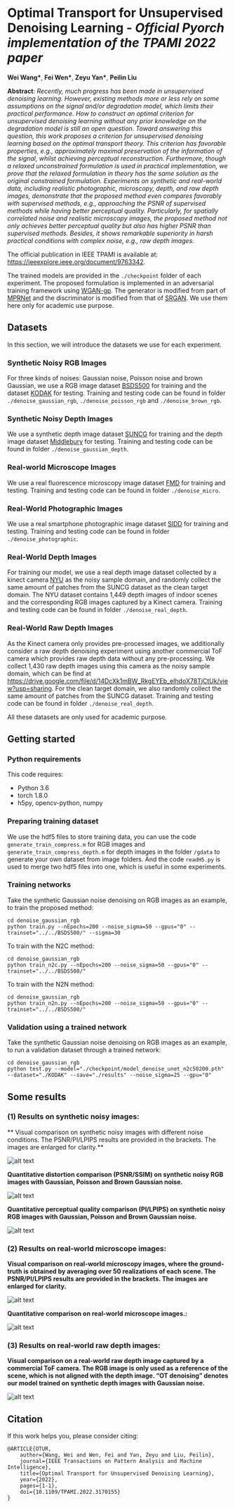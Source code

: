 # Optimal Transport for Unsupervised Denoising Learning - _Official Pyorch implementation of the TPAMI 2022 paper_
**Wei Wang\***, **Fei Wen\***, **Zeyu Yan\***, **Peilin Liu**

**Abstract**:
_Recently, much progress has been made in unsupervised denoising learning. However, existing methods more or less rely on some assumptions on the signal and/or degradation model, which limits their practical performance. How to construct an optimal criterion for unsupervised denoising learning without any prior knowledge on the degradation model is still an open question. Toward answering this question, this work proposes a criterion for unsupervised denoising learning based on the optimal transport theory. This criterion has favorable properties, e.g., approximately maximal preservation of the information of the signal, whilst achieving perceptual reconstruction. Furthermore, though a relaxed unconstrained formulation is used in practical implementation, we prove that the relaxed formulation in theory has the same solution as the original constrained formulation. Experiments on synthetic and real-world data, including realistic photographic, microscopy, depth, and raw depth images, demonstrate that the proposed method even compares favorably with supervised methods, e.g., approaching the PSNR of supervised methods while having better perceptual quality. Particularly, for spatially correlated noise and realistic microscopy images, the proposed method not only achieves better perceptual
quality but also has higher PSNR than supervised methods. Besides, it shows remarkable superiority in harsh practical conditions with complex noise, e.g., raw depth images._

The official publication in IEEE TPAMI is available at: https://ieeexplore.ieee.org/document/9763342.

The trained models are provided in the `./checkpoint` folder of each experiment. The proposed formulation is implemented in an adversarial training framework using [WGAN-gp](https://proceedings.neurips.cc/paper/2017/hash/892c3b1c6dccd52936e27cbd0ff683d6-Abstract.html). The generator is modified from part of [MPRNet](https://github.com/swz30/MPRNet) and the discriminator is modified from that of  [SRGAN](https://github.com/tensorlayer/srgan). We use them here only for academic use purpose.

## Datasets

In this section, we will introduce the datasets we use for each experiment. 

### Synthetic Noisy RGB Images

For three kinds of noises: Gaussian noise, Poisson noise and brown Gaussian, we use a RGB image dataset [BSDS500](https://www2.eecs.berkeley.edu/Research/Projects/CS/vision/grouping/resources.html) for training and the dataset [KODAK](http://r0k.us/graphics/kodak/) for testing. Training and testing code can be found in folder `./denoise_gaussian_rgb`, `./denoise_poisson_rgb` and `./denoise_brown_rgb`.

### Synthetic Noisy Depth Images

We use a synthetic depth image dataset [SUNCG](https://sscnet.cs.princeton.edu/) for training and the depth image dataset [Middlebury](https://vision.middlebury.edu/stereo/data/) for testing. Training and testing code can be found in folder `./denoise_gaussian_depth`.

### Real-world Microscope Images

We use a real fluorescence microscopy image dataset [FMD](https://drive.google.com/drive/folders/1aygMzSDdoq63IqSk-ly8cMq0_owup8UM) for training and testing. Training and testing code can be found in folder `./denoise_micro`.

### Real-World Photographic Images

We use a real smartphone photographic image dataset [SIDD](http://www.cs.yorku.ca/~kamel/sidd/) for training and testing. Training and testing code can be found in folder `./denoise_photographic`.

### Real-World Depth Images

For training our model, we use a real depth image dataset collected by a kinect camera [NYU](https://cs.nyu.edu/~silberman/datasets/nyu_depth_v2.html#raw_parts)
as the noisy sample domain, and randomly collect the same amount of patches from the SUNCG dataset as the clean target domain. The NYU dataset contains 1,449 depth images of indoor scenes and the corresponding RGB images captured by a Kinect camera. Training and testing code can be found in folder `./denoise_real_depth`.

### Real-World Raw Depth Images

As the Kinect camera only provides pre-processed images, we additionally consider a raw depth denoising experiment using another commercial ToF camera which provides raw depth data without any pre-processing. We collect 1,430 raw depth images using this camera as the noisy sample domain, which can be find at https://drive.google.com/file/d/14DcXk1mBW_RkgEYEb_eIhdoX78TjCtUk/view?usp=sharing. For the clean target domain, we also randomly collect the same amount of patches from the SUNCG dataset. Training and testing code can be found in folder `./denoise_real_depth`.

All these datasets are only used for academic purpose.

## Getting started

### Python requirements

This code requires:

- Python 3.6
- torch 1.8.0
- h5py, opencv-python, numpy

### Preparing training dataset

We use the hdf5 files to store training data, you can use the code `generate_train_compress.m` for RGB images and `generate_train_compress_depth.m` for depth images in the folder `/gdata` to generate your own dataset from image folders. And the code `readH5.py` is used to merge two hdf5 files into one, which is useful in some experiments.

### Training networks

Take the synthetic Gaussian noise denoising on RGB images as an example, to train the proposed method:

```
cd denoise_gaussian_rgb
python train.py --nEpochs=200 --noise_sigma=50 --gpus="0" --trainset="../../BSDS500/" --sigma=30
```

To train with the N2C method:

```
cd denoise_gaussian_rgb
python train_n2c.py --nEpochs=200 --noise_sigma=50 --gpus="0" --trainset="../../BSDS500/"
```

To train with the N2N method:

```
cd denoise_gaussian_rgb
python train_n2n.py --nEpochs=200 --noise_sigma=50 --gpus="0" --trainset="../../BSDS500/"
```

### Validation using a trained network

Take the synthetic Gaussian noise denoising on RGB images as an example, to run a validation dataset through a trained network:

```
cd denoise_gaussian_rgb
python test.py --model="./checkpoint/model_denoise_unet_n2c50200.pth" --dataset="./KODAK" --save="./results" --noise_sigma=25 --gpu="0"
```

## Some results

### (1) Results on synthetic noisy images:

** Visual comparison on synthetic noisy images with different noise conditions. The PSNR/PI/LPIPS results are provided in the brackets. The images are enlarged for clarity.**

![alt text](images/brown_gaussian.png )

**Quantitative distortion comparison (PSNR/SSIM) on synthetic noisy RGB images with Gaussian, Poisson and Brown Gaussian noise.**

![alt text](images/rgb_denoise.png )

**Quantitative perceptual quality comparison (PI/LPIPS) on synthetic noisy RGB images with Gaussian, Poisson and Brown Gaussian noise.**

![alt text](images/rgb_denoise_pi.png )


### (2) Results on real-world microscope images:

**Visual comparison on real-world microscopy images, where the ground-truth is obtained by averaging over 50 realizations of each scene. The PSNR/PI/LPIPS results are provided in the brackets. The images are enlarged for clarity.**

![alt text](images/micro.png )

**Quantitative comparison on real-world microscope images.:**

![alt text](images/micro_denoise.png )

### (3) Results on real-world raw depth images:

**Visual comparison on a real-world raw depth image captured by a commercial ToF camera. The RGB image is only used as a reference of the scene, which is not aligned with the depth image. “OT denoising” denotes our model trained on synthetic depth images with Gaussian noise.**

![alt text](images/raw.png )

## Citation

If this work helps you, please consider citing:

    @ARTICLE{OTUR,
        author={Wang, Wei and Wen, Fei and Yan, Zeyu and Liu, Peilin},
        journal={IEEE Transactions on Pattern Analysis and Machine Intelligence},
        title={Optimal Transport for Unsupervised Denoising Learning}, 
        year={2022},
        pages={1-1},
        doi={10.1109/TPAMI.2022.3170155}
    }
